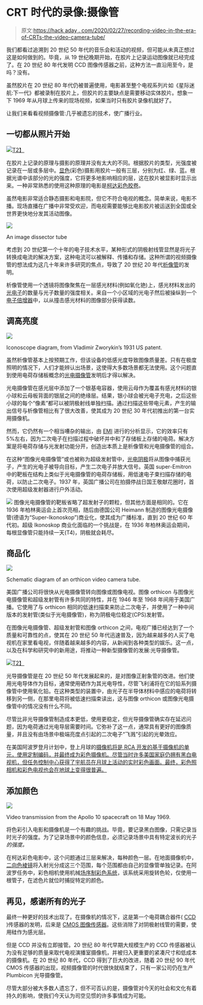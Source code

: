 # CRT 时代的录像:摄像管

> 原文:[https://hack aday . com/2020/02/27/recording-video-in-the-era-of-CRTs-the-video-camera-tube/](https://hackaday.com/2020/02/27/recording-video-in-the-era-of-crts-the-video-camera-tube/)

我们都看过追溯到 20 世纪 50 年代的音乐会和活动的视频，但可能从未真正想过这是如何做到的。毕竟，从 19 世纪晚期开始，在胶片上记录运动图像就已经完成了。在 20 世纪 80 年代发明 CCD 图像传感器之前，这种方法一直沿用至今，是吗？没有。

虽然胶片在 20 世纪 80 年代仍被普遍使用，电影甚至整个电视系列片如《星际迷航:下一代》都被录制在胶片上，但胶片的主要缺点是需要移动实体胶片。想象一下 1969 年从月球上传来的现场视频，如果当时只有胶片录像机就好了。

让我们来看看视频摄像管:几乎被遗忘的技术，使广播行业。

## 一切都从照片开始

[![](../Images/fe7393e3ce01b8a10248c3b2ad5c3b5c.png)T2】](https://hackaday.com/wp-content/uploads/2020/02/m596orjs.jpg)

在胶片上记录的原理与摄影的原理并没有太大的不同。根据胶片的类型，光强度被记录在一层或多层中。[显色](https://en.wikipedia.org/wiki/Chromogenic)(彩色)摄影用胶片一般有三层，分别为红、绿、蓝。根据光谱中该部分的光的强度，它将更多地影响相应的层，这在胶片被显影时显示出来。一种非常熟悉的使用这种原理的电影是[柯达彩色胶卷](https://en.wikipedia.org/wiki/Kodachrome)。

虽然电影非常适合静态摄影和电影院，但它不符合电视的概念。简单来说，电影不播。现场直播在广播中非常受欢迎，而电视需要能够比电影胶片被运送到全国或全世界更快地分发其活动图像。

[![](../Images/8d9091682bf92f9e10afb728e38d08d2.png)](https://hackaday.com/wp-content/uploads/2020/02/8s8b558j.jpg)

An image dissector tube

考虑到 20 世纪第一个十年的电子技术水平，某种形式的阴极射线管显然是将光子转换成电流的解决方案，这种电流可以被解释、传播和存储。这种所谓的视频摄像管的想法成为这几十年来许多研究的焦点，导致了 20 世纪 20 年代[析像管](https://en.wikipedia.org/wiki/Image_dissector)的发明。

析像管使用一个透镜将图像聚焦在一层感光材料(例如氧化铯)上，感光材料发出的[光电子](https://en.wikipedia.org/wiki/Photoelectric_effect)的数量与光子数量的强度相关。来自一个小区域的光电子然后被操纵到一个[电子倍增器](https://en.wikipedia.org/wiki/Electron_multiplier)中，以从撞击感光材料的图像部分获得读数。

## 调高亮度

[![](../Images/eeff33c509063bd0505eb8bd322c2634.png)](https://hackaday.com/wp-content/uploads/2020/02/3iv6xf1y.jpg)

Iconoscope diagram, from Vladimir Zworykin’s 1931 US patent.

虽然析像管基本上按预期工作，但该设备的低感光度导致图像质量差。只有在极度照明的情况下，人们才能辨认出场景，这使得大多数场景都无法使用。这个问题直到使用电荷存储板概念的[光电摄像管](https://hackaday.com/2017/07/19/i-am-an-iconoscope/)发明后才得以解决。

光电摄像管在感光层中添加了一个银基电容器，使用云母作为覆盖有感光材料的银小球和云母板背面的银层之间的绝缘层。结果，银小球会被光电子充电，之后这些小球的每个“像素”都可以被阴极射线单独扫描。通过扫描这些带电元素，产生的输出信号与析像管相比有了很大改善，使其成为 20 世纪 30 年代初推出的第一台实用摄像机。

然而，它仍然有一个相当嘈杂的输出，由 [EMI](https://en.wikipedia.org/wiki/EMI) 进行的分析显示，它的效率只有 5%左右，因为二次电子在扫描过程中破坏并中和了存储板上存储的电荷。解决方案是将电荷存储与光发射功能分开，创造出本质上是析像管和光电摄像管的组合。

在这种“图像光电摄像管”或也被称为超级发射管中，[光电阴极](https://en.wikipedia.org/wiki/Photocathode)将从图像中捕获光子，产生的光电子被导向目标，产生二次电子并放大信号。英国 super-Emitron 中的靶板在结构上类似于光电摄像管的电荷存储板，用低速电子束扫描存储的电荷，以防止二次电子。1937 年，英国广播公司在拍摄停战日国王敬献花圈时，首次使用超级发射器进行户外活动。

[![](../Images/a46a8c4016da0fefcc6af85c2424f817.png)](https://hackaday.com/wp-content/uploads/2020/02/rgh8cu1j.jpg) 图像光电摄像管的靶板省略了超发射子的颗粒，但其他方面是相同的。它在 1936 年柏林奥运会上首次亮相，随后由德国公司 Heimann 制造的图像光电摄像管(德语为“Super-Ikonoskop”)商业化，使其成为广播标准，直到 20 世纪 60 年代初。超级 Ikonoskop 商业化面临的一个挑战是，在 1936 年柏林奥运会期间，每根显像管只能持续一天(T4)，阴极就会耗尽。

## 商品化

[![](../Images/cd4bfa831b4cbcaebe977e8fc5676c39.png)](https://hackaday.com/wp-content/uploads/2020/02/video_camera_tube-1.jpg)

Schematic diagram of an orthicon video camera tube.

美国广播公司将很快从光电摄像管转向图像或图像电视。图像 orthicon 与图像光电摄像管和超级发射管有许多共同的特性，并在 1946 年至 1968 年间用于美国广播。它使用了与 orthicon 相同的低速扫描束来防止二次电子，并使用了一种中间版本的发射管(类似于光电摄像管)，称为阴极电位稳定(CPS)发射管。

在图像光电摄像管、超级发射管和图像 orthicon 之间，电视广播已经达到了一个质量和可靠性的点，使其在 20 世纪 50 年代迅速普及，因为越来越多的人买了电视机在家里看电视，伴随着越来越多的内容，从新闻到各种类型的娱乐。这一点，以及在科学和研究中的新用途，将推动一种新型摄像管的发展:光导摄像管。

[![](../Images/48f1870bfdfc31be1530583922f8c78c.png)T2】](https://hackaday.com/wp-content/uploads/2020/02/7qcsfzj9.jpg)

光导摄像管是在 20 世纪 50 年代发展起来的，是对图像正射象管的改进。他们使用光电导体作为目标，通常使用硒作为其光电导性，尽管飞利浦将在它的铅系列摄像管中使用氧化铅。在这种类型的装置中，由光子在半导体材料中感应的电荷将转移到另一侧，在那里电荷将被低速扫描束读出，这与图像 orthicon 或图像光电摄像管中的情况没有什么不同。

尽管比非光导摄像管制造成本更低，使用更稳定，但光导摄像管确实存在延迟问题，因为电荷通过光电导层需要时间。它弥补了这一点，通常具有更好的图像质量，并且没有由场景中极端亮度点引起的二次电子“飞溅”引起的光晕效应。

在美国阿波罗登月计划中，登上月球的[摄像机将是 RCA 开发的基于摄像机的单元，使用定制编码，并最终成为彩色摄像机。尽管当时许多美国家庭仍拥有黑白电视机，但任务控制中心获得了宇航员在月球上活动的实时彩色画面。最终，彩色照相机和彩色电视也会在地球上变得很普遍。](https://en.wikipedia.org/wiki/Apollo_TV_camera)

## 添加颜色

[![](../Images/abdb28a206c3bcb185cc9455ef77d938.png)](https://hackaday.com/wp-content/uploads/2020/02/5jxhsbjc.jpg)

Video transmission from the Apollo 10 spacecraft on 18 May 1969.

将色彩引入电影和摄像机是一个有趣的挑战。毕竟，要记录黑白图像，只需记录当时光子的强度。为了记录场景中的颜色信息，必须记录场景中具有特定波长的光子*的强度。*

在柯达彩色电影中，这个问题通过三层来解决，每种颜色一层。在地面摄像机中，[二向色棱镜](https://en.wikipedia.org/wiki/Dichroic_prism)将入射光分成这三个范围，每个范围都由自己的显像管单独记录。在阿波罗任务中，彩色相机使用机械[场序制彩色系统](https://en.wikipedia.org/wiki/Field-sequential_color_system)，该系统采用旋转色轮，仅使用一根管子，在滤色片就位时捕捉特定的颜色。

## 再见，感谢所有的光子

最终一种更好的技术出现了。在摄像机的情况下，这是第一个电荷耦合器件( [CCD](https://en.wikipedia.org/wiki/Charge-coupled_device) )传感器的发明，后来是 [CMOS 图像传感器](https://en.wikipedia.org/wiki/Active-pixel_sensor)。这些消除了对阴极射线管的需要，使用硅作为感光层。

但是 CCD 并没有立即接管。20 世纪 80 年代早期大规模生产的 CCD 传感器被认为没有足够的质量来取代电视演播室摄像机，并被归入更重要的紧凑尺寸和低成本的摄像机。在 20 世纪 80 年代，CCD 得到了巨大的改进，随着 20 世纪 90 年代 CMOS 传感器的出现，视频摄像管的时代很快就结束了，只有一家公司仍在生产 Plumbicon 光导摄像管。

尽管大部分被大多数人遗忘了，但不可否认的是，摄像管对今天的社会和文化有着持久的影响，使我们今天认为司空见惯的许多事情成为可能。